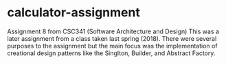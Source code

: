 # calculator-assignment
Assignment 8 from CSC341 (Software Architecture and Design)
This was a later assignment from a class taken last spring (2018). There were several purposes to the assignment but the main focus was the implementation of creational design patterns like the Singlton, Builder, and Abstract Factory. 
